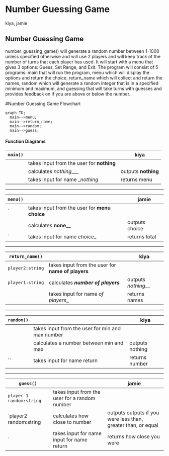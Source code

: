 # Number Guessing Game
kiya, jamie

## Number Guessing Game
number_guessing_game() will generate a random number between 1-1000 unless specified otherwise and will use 2 players and will keep track of the number of turns that each player has used. It will start with a menu that gives 3 options: Guess, Set Range, and Exit. The program will consist of 5 programs: main that will run the program, menu which will display the options and return the choice, return_name which will collect and return the names, random which will generate a random integer that is in a specified minimum and maximum, and guessing that will take turns with guesses and provides feedback on if you are above or below the number.. 

#Number Guessing Game
 Flowchart
```mermaid
graph TD;
  main-->menu;
  main-->return_name;
  main-->random;
  main-->guess;
```

#### Function Diagrams

| `main()`    |               |  kiya     |
| ------------------ | ------------- | ------------ |
|     | takes input from the user for __nothing__  |              |
|      | calculates _nothing____  | outputs __nothing__             |
|       | takes input for name __nothing_ | returns menu |
***
| `menu()`    |               |     jamie   |
| ------------------ | ------------- | ------------ |
| `    | takes input from the user for __menu choice__  |              |
|      | calculates __none____  | outputs choice            |
| `      | takes input for name _choice__ | returns total |
***
| `return_name()`    |               |     kiya   |
| ------------------ | ------------- | ------------ |
| `player2:string`    | takes input from the user for __name of players__  |              |
| `player1:string`     | calculates ___number of players___  | outputs _nothing___             |
|       | takes input for name _of players__ | returns names |
***
| `random()`    |               |     kiya   |
| ------------------ | ------------- | ------------ |
|     | takes input from the user for min and max number  |              |
|      | calculates a number between min and max  | outputs nothing            |
| ``      | takes input for name return | returns number  |
***
| `guess()`    |               |     jamie   |
| ------------------ | ------------- | ----------- |
| `player 1 random:string`    | takes input from the user for a random number  |              |
| `player2 random:string    | calculates how close to number  | outputs outputs if you were less than, greater than, or equal         |
| `     | takes input for name input for name return | returns how close you were |
